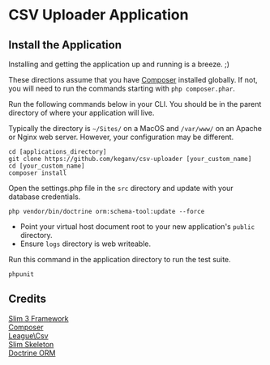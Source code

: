 # CSV Uploader Application



## Install the Application

Installing and getting the application up and running is a breeze. ;)

These directions assume that you have [Composer](https://getcomposer.org/) installed globally. If not, you will need to
run the commands starting with `php composer.phar`.

Run the following commands below in your CLI. You should be in the parent directory of where your application will live.

Typically the directory is `~/Sites/` on a MacOS and `/var/www/` on an Apache or Nginx web server. However, your
configuration may be different.
    
    cd [applications_directory]
    git clone https://github.com/keganv/csv-uploader [your_custom_name]
    cd [your_custom_name]
    composer install

Open the settings.php file in the `src` directory and update with your database credentials.

    php vendor/bin/doctrine orm:schema-tool:update --force
    
* Point your virtual host document root to your new application's `public` directory.
* Ensure `logs` directory is web writeable.

Run this command in the application directory to run the test suite.

	phpunit
	
## Credits

[Slim 3 Framework](https://www.slimframework.com)<br/>
[Composer](https://getcomposer.org/)<br/>
[League\Csv](https://csv.thephpleague.com)<br/>
[Slim Skeleton](https://github.com/slimphp/Slim-Skeleton)<br/>
[Doctrine ORM](https://www.doctrine-project.org/)